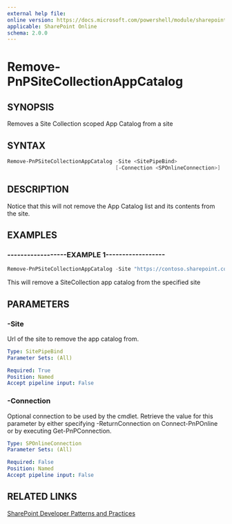 ```yaml
---
external help file:
online version: https://docs.microsoft.com/powershell/module/sharepoint-pnp/remove-pnpsitecollectionappcatalog
applicable: SharePoint Online
schema: 2.0.0
---
```


# Remove-PnPSiteCollectionAppCatalog

## SYNOPSIS
Removes a Site Collection scoped App Catalog from a site

## SYNTAX 

```powershell
Remove-PnPSiteCollectionAppCatalog -Site <SitePipeBind>
                                   [-Connection <SPOnlineConnection>]
```

## DESCRIPTION
Notice that this will not remove the App Catalog list and its contents from the site.

## EXAMPLES

### ------------------EXAMPLE 1------------------
```powershell
Remove-PnPSiteCollectionAppCatalog -Site "https://contoso.sharepoint.com/sites/FinanceTeamsite"
```

This will remove a SiteCollection app catalog from the specified site

## PARAMETERS

### -Site
Url of the site to remove the app catalog from.

```yaml
Type: SitePipeBind
Parameter Sets: (All)

Required: True
Position: Named
Accept pipeline input: False
```

### -Connection
Optional connection to be used by the cmdlet. Retrieve the value for this parameter by either specifying -ReturnConnection on Connect-PnPOnline or by executing Get-PnPConnection.

```yaml
Type: SPOnlineConnection
Parameter Sets: (All)

Required: False
Position: Named
Accept pipeline input: False
```

## RELATED LINKS

[SharePoint Developer Patterns and Practices](https://aka.ms/sppnp)